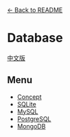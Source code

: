 [<- Back to README](https://github.com/tcernestw/blog/blob/master/README.md)

# Database
[中文版](https://github.com/tcernestw/blog/blob/master/article/db/db_index_ch.md)

## Menu
* [Concept]()
* [SQLite]()
* [MySQL]()
* [PostgreSQL]()
* [MongoDB]()